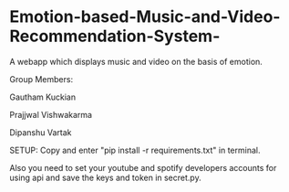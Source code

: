 # Emotion-based-Music-and-Video-Recommendation-System-
A webapp which displays music and video on the basis of emotion.  



Group Members:  

Gautham Kuckian

Prajjwal Vishwakarma

Dipanshu Vartak



SETUP:
Copy and enter "pip install -r requirements.txt" in terminal.

Also you need to set your youtube and spotify developers accounts for using api and save the keys and token in secret.py.

